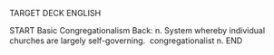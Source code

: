 TARGET DECK
ENGLISH

START
Basic
Congregationalism
Back: n. System whereby individual churches are largely self-governing.  congregationalist n.
END
